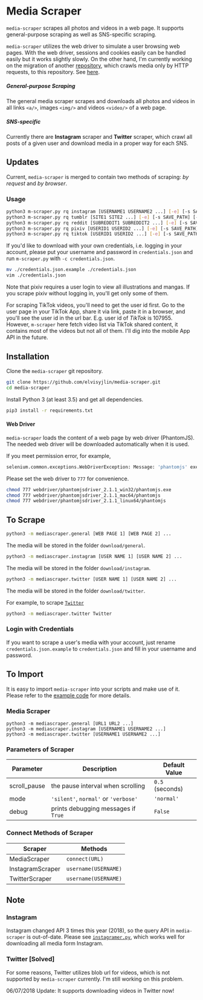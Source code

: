 # Media Scraper

`media-scraper` scrapes all photos and videos in a web page. 
It supports general-purpose scraping as well as SNS-specific scraping. 

`media-scraper` utilizes the web driver to simulate a user browsing web pages. 
With the web driver, sessions and cookies easily can be handled easily but it works slightly slowly.
On the other hand, I'm currently working on the migration of another [repository](https://github.com/elvisyjlin/tumblrer), 
which crawls media only by HTTP requests, to this repository. See [here](https://github.com/elvisyjlin/media-scraper/tree/master/tumblrer).


##### General-purpose Scraping

The general media scraper scrapes and downloads all photos and videos 
in all links `<a/>`, images `<img/>` and videos `<video/>` of a web page. 


##### SNS-specific

Currently there are **Instagram** scraper and **Twitter** scraper, 
which crawl all posts of a given user and download media in a proper way for each SNS. 


## Updates

Current, `media-scraper` is merged to contain two methods of scraping: _by request_ and _by browser_.


### Usage

```bash
python3 m-scraper.py rq instagram [USERNAME1 USERNAME2 ...] [-e] [-s SAVE_PATH] [-c CRED_FILE]
python3 m-scraper.py rq tumblr [SITE1 SITE2 ...] [-e] [-s SAVE_PATH] [-c CRED_FILE]
python3 m-scraper.py rq reddit [SUBREDDIT1 SUBREDDIT2 ...] [-e] [-s SAVE_PATH] [-c CRED_FILE]
python3 m-scraper.py rq pixiv [USERID1 USERID2 ...] [-e] [-s SAVE_PATH] [-c CRED_FILE]
python3 m-scraper.py rq tiktok [USERID1 USERID2 ...] [-e] [-s SAVE_PATH] [-c CRED_FILE]
```

If you'd like to download with your own credentials, i.e. logging in your account, please put your username and password in `credentials.json` and run `m-scraper.py` with `-c credentials.json`.

```bash
mv ./credentials.json.example ./credentials.json
vim ./credentials.json
```

Note that pixiv requires a user login to view all illustrations and mangas. If you scrape pixiv without logging in, you'll get only some of them.

For scraping TikTok videos, you'll need to get the user id first. Go to the user page in your TikTok App, share it via link, paste it in a browser, and you'll see the user id in the url bar. E.g. user id of _TikTok_ is 107955. However, `m-scraper` here fetch video list via TikTok shared content, it contains most of the videos but not all of them. I'll dig into the mobile App API in the future.


## Installation

Clone the `media-scraper` git repository.

```bash
git clone https://github.com/elvisyjlin/media-scraper.git
cd media-scraper
```

Install Python 3 (at least 3.5) and get all dependencies.

```bash
pip3 install -r requirements.txt
```


#### Web Driver

`media-scraper` loads the content of a web page by web driver (PhantomJS). 
The needed web driver will be downloaded automatically when it is used.

If you meet permission error, for example,  

```python
selenium.common.exceptions.WebDriverException: Message: 'phantomjs' executable may have wrong permissions.
```

Please set the web driver to `777` for convenience.

```bash
chmod 777 webdriver/phantomjsdriver_2.1.1_win32/phantomjs.exe
chmod 777 webdriver/phantomjsdriver_2.1.1_mac64/phantomjs
chmod 777 webdriver/phantomjsdriver_2.1.1_linux64/phantomjs
```


## To Scrape

```bash
python3 -m mediascraper.general [WEB PAGE 1] [WEB PAGE 2] ...
```

The media will be stored in the folder `download/general`.

```bash
python3 -m mediascraper.instagram [USER NAME 1] [USER NAME 2] ...
```

The media will be stored in the folder `download/instagram`.

```bash
python3 -m mediascraper.twitter [USER NAME 1] [USER NAME 2] ...
```

The media will be stored in the folder `download/twitter`.


For example, to scrape [`Twitter`](https://twitter.com/Twitter)

```bash
python3 -m mediascraper.twitter Twitter
```


### Login with Credentials

If you want to scrape a user's media with your account, 
just rename `credentials.json.example` to `credentials.json` and fill in your username and password. 


## To Import

It is easy to import `media-scraper` into your scripts and make use of it.
Please refer to the [example code](https://github.com/elvisyjlin/media-scraper/tree/master/mediascraper) for more details.


### Media Scraper

```
python3 -m mediascraper.general [URL1 URL2 ...]
python3 -m mediascraper.instagram [USERNAME1 USERNAME2 ...]
python3 -m mediascraper.twitter [USERNAME1 USERNAME2 ...]
```


### Parameters of Scraper

Parameter | Description | Default Value
--- | --- | ---
scroll_pause | the pause interval when scrolling| `0.5` (seconds)
mode | `'silent'`, `normal'` or `'verbose'` | `'normal'`
debug | prints debugging messages if `True` | `False`


### Connect Methods of Scraper

Scraper | Methods
--- | ---
MediaScraper | `connect(URL)`
InstagramScraper | `username(USERNAME)`
TwitterScraper | `username(USERNAME)`


## Note


### Instagram

Instagram changed API 3 times this year (2018), so the query API in `media-scraper` is out-of-date. 
Please see [`instagramer.py`](https://github.com/elvisyjlin/media-scraper/blob/master/tumblrer/instagramer.py), which works well for downloading all media form Instagram.


### Twitter [Solved]

For some reasons, Twitter utilizes blob url for videos, which is not supported by `media-scraper` currently. 
I'm still working on this problem.

06/07/2018 Update: It supports downloading videos in Twitter now!
